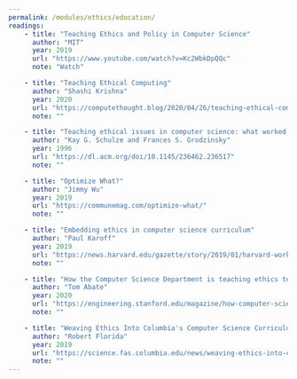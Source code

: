 ```yaml
---
permalink: /modules/ethics/education/
readings:
    - title: "Teaching Ethics and Policy in Computer Science"
      author: "MIT"
      year: 2019
      url: "https://www.youtube.com/watch?v=Kc2WbkDpQQc"
      note: "Watch"

    - title: "Teaching Ethical Computing"
      author: "Shashi Krishna"
      year: 2020
      url: "https://computethought.blog/2020/04/26/teaching-ethical-computing/"
      note: ""

    - title: "Teaching ethical issues in computer science: what worked and what didn't"
      author: "Kay G. Schulze and Frances S. Grodzinsky"
      year: 1996
      url: "https://dl.acm.org/doi/10.1145/236462.236517"
      note: ""

    - title: "Optimize What?"
      author: "Jimmy Wu"
      year: 2019
      url: "https://communemag.com/optimize-what/"
      note: ""

    - title: "Embedding ethics in computer science curriculum"
      author: "Paul Karoff"
      year: 2019
      url: "https://news.harvard.edu/gazette/story/2019/01/harvard-works-to-embed-ethics-in-computer-science-curriculum/"
      note: ""

    - title: "How the Computer Science Department is teaching ethics to its students"
      author: "Tom Abate"
      year: 2020
      url: "https://engineering.stanford.edu/magazine/how-computer-science-department-teaching-ethics-its-students"
      note: ""

    - title: "Weaving Ethics Into Columbia's Computer Science Curriculum"
      author: "Robert Florida"
      year: 2019
      url: "https://science.fas.columbia.edu/news/weaving-ethics-into-columbias-computer-science-curriculum/"
      note: ""
---
```

